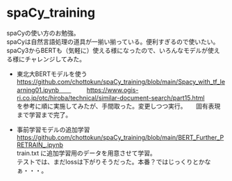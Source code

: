 # spaCy_training
spaCyの使い方のお勉強。  
spaCyは自然言語処理の道具が一揃い揃っている。便利すぎるので使いたい。spaCy3からBERTも（気軽に）使える様になったので、いろんなモデルが使える様にチャレンジしてみた。

- 東北大BERTモデルを使う  
https://github.com/chottokun/spaCy_training/blob/main/Spacy_with_tf_learning01.ipynb　　
　　
https://www.ogis-ri.co.jp/otc/hiroba/technical/similar-document-search/part15.html  
を参考に順に実施してみたが、手間取った。変更しつつ実行。  　
固有表現まで学習まで完了。  

- 事前学習モデルの追加学習
https://github.com/chottokun/spaCy_training/blob/main/BERT_Further_PRETRAIN_.ipynb  
train.txt に追加学習用のデータを用意させて学習。  
テストでは、まだlossは下がりそうだった。本番？ではじっくりとかなぁ・・・。  

